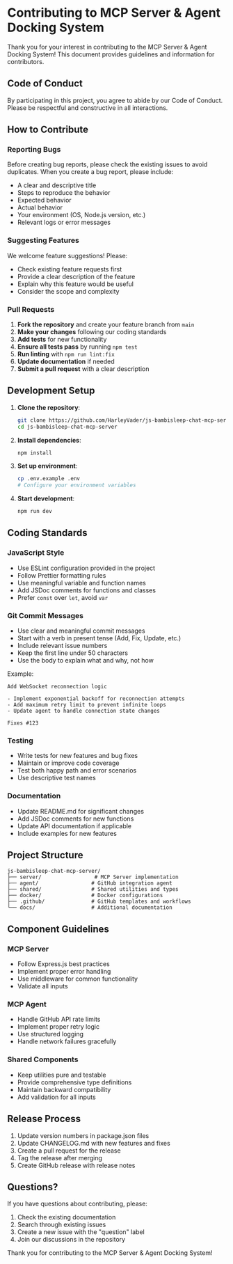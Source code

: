 # Contributing to MCP Server & Agent Docking System

Thank you for your interest in contributing to the MCP Server & Agent Docking System! This document provides guidelines and information for contributors.

## Code of Conduct

By participating in this project, you agree to abide by our Code of Conduct. Please be respectful and constructive in all interactions.

## How to Contribute

### Reporting Bugs

Before creating bug reports, please check the existing issues to avoid duplicates. When you create a bug report, please include:

- A clear and descriptive title
- Steps to reproduce the behavior
- Expected behavior
- Actual behavior
- Your environment (OS, Node.js version, etc.)
- Relevant logs or error messages

### Suggesting Features

We welcome feature suggestions! Please:

- Check existing feature requests first
- Provide a clear description of the feature
- Explain why this feature would be useful
- Consider the scope and complexity

### Pull Requests

1. **Fork the repository** and create your feature branch from `main`
2. **Make your changes** following our coding standards
3. **Add tests** for new functionality
4. **Ensure all tests pass** by running `npm test`
5. **Run linting** with `npm run lint:fix`
6. **Update documentation** if needed
7. **Submit a pull request** with a clear description

## Development Setup

1. **Clone the repository**:

   ```bash
   git clone https://github.com/HarleyVader/js-bambisleep-chat-mcp-server.git
   cd js-bambisleep-chat-mcp-server
   ```

2. **Install dependencies**:

   ```bash
   npm install
   ```

3. **Set up environment**:

   ```bash
   cp .env.example .env
   # Configure your environment variables
   ```

4. **Start development**:

   ```bash
   npm run dev
   ```

## Coding Standards

### JavaScript Style

- Use ESLint configuration provided in the project
- Follow Prettier formatting rules
- Use meaningful variable and function names
- Add JSDoc comments for functions and classes
- Prefer `const` over `let`, avoid `var`

### Git Commit Messages

- Use clear and meaningful commit messages
- Start with a verb in present tense (Add, Fix, Update, etc.)
- Include relevant issue numbers
- Keep the first line under 50 characters
- Use the body to explain what and why, not how

Example:

```text
Add WebSocket reconnection logic

- Implement exponential backoff for reconnection attempts
- Add maximum retry limit to prevent infinite loops
- Update agent to handle connection state changes

Fixes #123
```

### Testing

- Write tests for new features and bug fixes
- Maintain or improve code coverage
- Test both happy path and error scenarios
- Use descriptive test names

### Documentation

- Update README.md for significant changes
- Add JSDoc comments for new functions
- Update API documentation if applicable
- Include examples for new features

## Project Structure

```text
js-bambisleep-chat-mcp-server/
├── server/                 # MCP Server implementation
├── agent/                 # GitHub integration agent
├── shared/                # Shared utilities and types
├── docker/                # Docker configurations
├── .github/               # GitHub templates and workflows
└── docs/                  # Additional documentation
```

## Component Guidelines

### MCP Server

- Follow Express.js best practices
- Implement proper error handling
- Use middleware for common functionality
- Validate all inputs

### MCP Agent

- Handle GitHub API rate limits
- Implement proper retry logic
- Use structured logging
- Handle network failures gracefully

### Shared Components

- Keep utilities pure and testable
- Provide comprehensive type definitions
- Maintain backward compatibility
- Add validation for all inputs

## Release Process

1. Update version numbers in package.json files
2. Update CHANGELOG.md with new features and fixes
3. Create a pull request for the release
4. Tag the release after merging
5. Create GitHub release with release notes

## Questions?

If you have questions about contributing, please:

1. Check the existing documentation
2. Search through existing issues
3. Create a new issue with the "question" label
4. Join our discussions in the repository

Thank you for contributing to the MCP Server & Agent Docking System!
